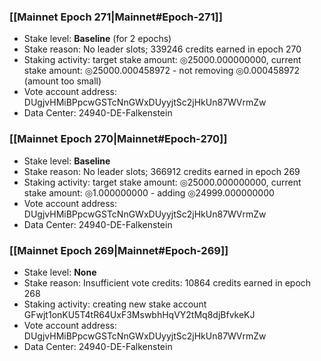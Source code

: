 ### [[Mainnet Epoch 271|Mainnet#Epoch-271]]
* Stake level: **Baseline** (for 2 epochs)
* Stake reason: No leader slots; 339246 credits earned in epoch 270
* Staking activity: target stake amount: ◎25000.000000000, current stake amount: ◎25000.000458972 - not removing ◎0.000458972 (amount too small)
* Vote account address: DUgjvHMiBPpcwGSTcNnGWxDUyyjtSc2jHkUn87WVrmZw
* Data Center: 24940-DE-Falkenstein
### [[Mainnet Epoch 270|Mainnet#Epoch-270]]
* Stake level: **Baseline**
* Stake reason: No leader slots; 366912 credits earned in epoch 269
* Staking activity: target stake amount: ◎25000.000000000, current stake amount: ◎1.000000000 - adding ◎24999.000000000
* Vote account address: DUgjvHMiBPpcwGSTcNnGWxDUyyjtSc2jHkUn87WVrmZw
* Data Center: 24940-DE-Falkenstein
### [[Mainnet Epoch 269|Mainnet#Epoch-269]]
* Stake level: **None**
* Stake reason: Insufficient vote credits: 10864 credits earned in epoch 268
* Staking activity: creating new stake account GFwjt1onKU5T4tR64UxF3MswbhHqVY2tMq8djBfvkeKJ
* Vote account address: DUgjvHMiBPpcwGSTcNnGWxDUyyjtSc2jHkUn87WVrmZw
* Data Center: 24940-DE-Falkenstein